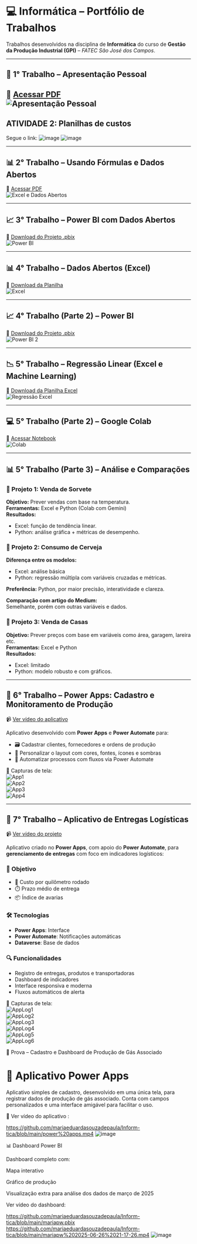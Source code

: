 # 💻 Informática – Portfólio de Trabalhos  
Trabalhos desenvolvidos na disciplina de **Informática** do curso de **Gestão da Produção Industrial (GPI)** – *FATEC São José dos Campos*.

---

## 📁 1° Trabalho – Apresentação Pessoal  
📄 [Acessar PDF](https://github.com/mariaeduardasouzadepaula/Inform-tica/blob/main/Informa%CC%81tica%20FATEC%202402.pdf.pdf)  
![Apresentação Pessoal](https://github.com/user-attachments/assets/782b38ad-ecdd-4ed9-a5c3-9d063ace8358)
---

## ATIVIDADE 2: Planilhas de custos
Segue o link:
![image](https://github.com/user-attachments/assets/e458e750-d58e-4a20-837b-248a5224663a)
![image](https://github.com/user-attachments/assets/d342d570-3b08-4031-a7bb-21011373691e)

---

## 📊 2° Trabalho – Usando Fórmulas e Dados Abertos  
📄 [Acessar PDF](https://github.com/mariaeduardasouzadepaula/Inform-tica/blob/main/TRABALHO%20DA%20MARIAQ.pdf)  
![Excel e Dados Abertos](https://github.com/user-attachments/assets/63dcbfe3-969a-41ad-a7c5-dfc4b2f64145)

---

## 📈 3° Trabalho – Power BI com Dados Abertos  
📁 [Download do Projeto .pbix](https://github.com/mariaeduardasouzadepaula/Inform-tica/blob/main/Quantidade%20de%20alunos%20estrangeiros%20por%20nacionalidade_2%C2%B0%20Semestre%202023%20-%20maria%20eduarda%20souza%20de%20paula.pbix)  
![Power BI](https://github.com/user-attachments/assets/c49eede2-884d-479f-9d62-e034966d99f0)

---

## 📊 4° Trabalho – Dados Abertos (Excel)  
📁 [Download da Planilha](https://github.com/mariaeduardasouzadepaula/Inform-tica/blob/main/Atividade%205%20informatica.xlsx)  
![Excel](https://github.com/user-attachments/assets/cf7e618d-bb62-438e-bfcc-cb0f655319cd)

---

## 📈 4° Trabalho (Parte 2) – Power BI  
📁 [Download do Projeto .pbix](https://github.com/mariaeduardasouzadepaula/Inform-tica/blob/main/ATIVIDADE%205%20DANI%20E%20MARIA.pbix)  
![Power BI 2](https://github.com/user-attachments/assets/b2a5221b-f7f6-4c83-a229-bfacfa361ce2)

---

## 📉 5° Trabalho – Regressão Linear (Excel e Machine Learning)  
📁 [Download da Planilha Excel](https://github.com/mariaeduardasouzadepaula/Inform-tica/blob/main/mariaedani.xlsx)  
![Regressão Excel](https://github.com/user-attachments/assets/6e9af2f0-812f-4476-b22e-773118dc5fec)

---

## 💻 5° Trabalho (Parte 2) – Google Colab  
📄 [Acessar Notebook](https://github.com/mariaeduardasouzadepaula/Inform-tica/blob/main/C%C3%B3pia_de_Conhe%C3%A7a_o_Colab.ipynb)  
![Colab](https://github.com/user-attachments/assets/26392a53-741f-4d01-baa6-bfd0d5b1750b)

---

## 📊 5° Trabalho (Parte 3) – Análise e Comparações

### 🔹 Projeto 1: Venda de Sorvete  
**Objetivo:** Prever vendas com base na temperatura.  
**Ferramentas:** Excel e Python (Colab com Gemini)  
**Resultados:**  
- Excel: função de tendência linear.  
- Python: análise gráfica + métricas de desempenho.

### 🔹 Projeto 2: Consumo de Cerveja  
**Diferença entre os modelos:**  
- Excel: análise básica  
- Python: regressão múltipla com variáveis cruzadas e métricas.

**Preferência:** Python, por maior precisão, interatividade e clareza.

**Comparação com artigo do Medium:**  
Semelhante, porém com outras variáveis e dados.

### 🔹 Projeto 3: Venda de Casas  
**Objetivo:** Prever preços com base em variáveis como área, garagem, lareira etc.  
**Ferramentas:** Excel e Python  
**Resultados:**  
- Excel: limitado  
- Python: modelo robusto e com gráficos.

---

## 📱 6° Trabalho – Power Apps: Cadastro e Monitoramento de Produção  
📹 [Ver vídeo do aplicativo](https://github.com/mariaeduardasouzadepaula/Inform-tica/blob/main/POWER%20APPS%20-%20FORMATO%20NAVEGADOR.mp4)

Aplicativo desenvolvido com **Power Apps** e **Power Automate** para:

- 🗃️ Cadastrar clientes, fornecedores e ordens de produção  
- 🎨 Personalizar o layout com cores, fontes, ícones e sombras  
- 🔄 Automatizar processos com fluxos via Power Automate  

📸 Capturas de tela:  
![App1](https://github.com/user-attachments/assets/f51821f6-b982-43fe-9078-4d20c0ee0aad)  
![App2](https://github.com/user-attachments/assets/60902a2a-5c82-440d-9797-bf6d4d518d88)  
![App3](https://github.com/user-attachments/assets/a9d94413-fda9-45c3-8adf-20dda3b5d4f5)  
![App4](https://github.com/user-attachments/assets/2cbfc739-dabf-4b73-b77c-9b0a6e23e1f7)

---

## 🚚 7° Trabalho – Aplicativo de Entregas Logísticas  
📹 [Ver vídeo do projeto](https://github.com/mariaeduardasouzadepaula/Inform-tica/blob/main/Design%20sem%20nome.mp4)

Aplicativo criado no **Power Apps**, com apoio do **Power Automate**, para **gerenciamento de entregas** com foco em indicadores logísticos:

### 🔧 Objetivo  
- 🚛 Custo por quilômetro rodado  
- ⏱️ Prazo médio de entrega  
- 📦 Índice de avarias  

### 🛠️ Tecnologias  
- **Power Apps**: Interface  
- **Power Automate**: Notificações automáticas  
- **Dataverse**: Base de dados

### 🔍 Funcionalidades  
- Registro de entregas, produtos e transportadoras  
- Dashboard de indicadores  
- Interface responsiva e moderna  
- Fluxos automáticos de alerta

📸 Capturas de tela:  
![AppLog1](https://github.com/user-attachments/assets/427bf60a-50f6-485f-84db-2eceff7239f8)  
![AppLog2](https://github.com/user-attachments/assets/a50d2730-e170-4557-82b2-1b1d218b4e99)  
![AppLog3](https://github.com/user-attachments/assets/f6b641e2-bb68-4da2-a265-3ced23e75de5)  
![AppLog4](https://github.com/user-attachments/assets/f2b2d0a2-950c-48a5-9b83-c1145e8ebbff)  
![AppLog5](https://github.com/user-attachments/assets/7f432148-cde9-4717-b658-45dbcf67ba83)  
![AppLog6](https://github.com/user-attachments/assets/5b3ccea5-cfbc-4491-a1c3-acb1ba663098)

🧪 Prova – Cadastro e Dashboard de Produção de Gás Associado

# 📱 Aplicativo Power Apps

Aplicativo simples de cadastro, desenvolvido em uma única tela, para registrar dados de produção de gás associado. Conta com campos personalizados e uma interface amigável para facilitar o uso.

📎 Ver vídeo do aplicativo :

https://github.com/mariaeduardasouzadepaula/Inform-tica/blob/main/power%20apps.mp4
![image](https://github.com/user-attachments/assets/a4405648-0abc-434f-8899-32e3afd67048)

📊 Dashboard Power BI

Dashboard completo com:

Mapa interativo

Gráfico de produção

Visualização extra para análise dos dados de março de 2025

Ver vídeo do dashboard:

https://github.com/mariaeduardasouzadepaula/Inform-tica/blob/main/mariapw.pbix
https://github.com/mariaeduardasouzadepaula/Inform-tica/blob/main/mariapw%202025-06-26%2021-17-26.mp4
![image](https://github.com/user-attachments/assets/dc5eb2bf-353c-4840-95a7-68d596795518)













